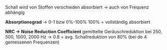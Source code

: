 Schall wird von Stoffen verschieden absorbiert -> auch von Frequenz abhängig

**Absorptionsgrad** -> 0-1 bzw 0%-100% 
100% = vollständig absorbiert

**NRC -> Noise Reduction Coefficient**
gemittelte Geräuschreduktion bei 250, 500, 1000, 2000 Hz
-> 0.8 = avg. Schallreduktion von 80% (bei de 4 gemessenen Frequenzen)

